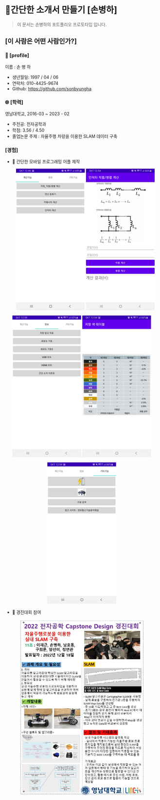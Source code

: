 # :star2:간단한 소개서 만들기 [손병하]

> 이 문서는 손병하의 포트폴리오 프로토타입 입니다.

## [이 사람은 어떤 사람인가?]

### :floppy_disk: [profile]

 이름 : 손 병 하

- 생년월일: 1997 / 04 / 06
- 연락처: 010-4425-9674
- Github: https://github.com/sonbyungha

### :globe_with_meridians: [학력]

영남대학교, 2016-03 ~ 2023 - 02

- 주전공: 전자공학과
- 학점: 3.56 / 4.50
- 졸업논문 주제 : 자율주행 차량을 이용한 SLAM 데이터 구축

### [경험]

- :seedling: 간단한 모바일 프로그래밍 어플 제작
  
  <p align="center">
    <img title="ex1" src="./sample/ex1.jpg" alt="ex1.jpg" data-align="center"         width="226">
  <img title="ex2" src="./sample/ex2.jpg" alt="ex2.jpg" data-align="center" width="226">
  </p>

<p align="center">
    <img title="ex6" src="./sample/ex6.jpg" alt="ex6.jpg" data-align="center"
         width="226">
    <img title="ex5" src="./sample/ex5.jpg" alt="ex5.jpg" data-align="center"
         width="226">
  </p>

<p align="center">
<img title="ex7" src="./sample/ex7.jpg" alt="ex7.jpg" data-align="center" width="226">
</p>

- :seedling: 경진대회 참여
<p align="center">
 <img title="" src="./sample/team.jpg" alt="team.jpg" data-align="center" width="408">
</p>

